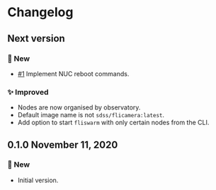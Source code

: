 # Changelog

## Next version

### 🚀 New

* [#1](https://github.com/sdss/fliswarm/issues/1) Implement NUC reboot commands.

### ✨ Improved

* Nodes are now organised by observatory.
* Default image name is not `sdss/flicamera:latest`.
* Add option to start `fliswarm` with only certain nodes from the CLI.


## 0.1.0 November 11, 2020

### 🚀 New

* Initial version.
